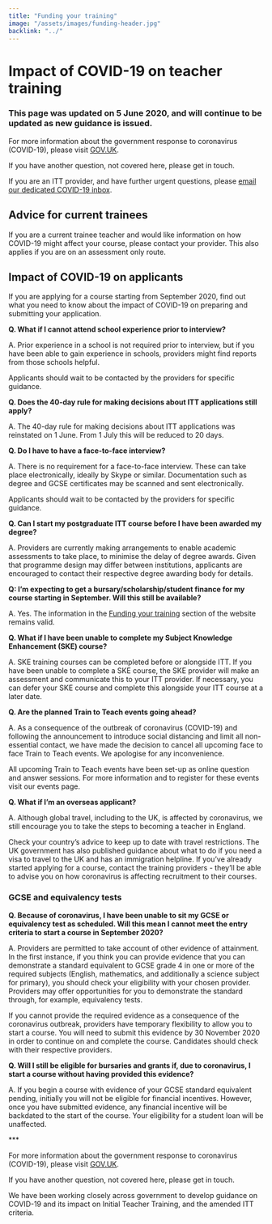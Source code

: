 ```yaml
---
title: "Funding your training"
image: "/assets/images/funding-header.jpg"
backlink: "../"
---
```


<div class="content__right">

</div>

<div class="content__left">
    <h1>Impact of COVID-19 on teacher training</h1>
    <h3>This page was updated on 5 June 2020, and will continue to be updated as new guidance is issued.</h3>
    <p>
        For more information about the government response to coronavirus (COVID-19), please visit <a href="https://www.gov.uk/coronavirus">GOV.UK</a>.
    </p>
    <p>
        If you have another question, not covered here, please get in touch.
    </p>
    <p>
        If you are an ITT provider, and have further urgent questions, please <a href="mailto:DfE.coronavirushelpline@education.gov.uk">email our dedicated COVID-19 inbox</a>.
    </p>
    
    
    
    
   <h2>Advice for current trainees</h2>
        <p>If you are a current trainee teacher and would like information on how COVID-19 might affect your course, please contact your provider. This also applies if you are on an assessment only route.</p>
        
   <h2>Impact of COVID-19 on applicants</h2>
        <p>If you are applying for a course starting from September 2020, find out what you need to know about the impact of COVID-19 on preparing and submitting your application.</p>

<p><strong>Q. What if I cannot attend school experience prior to interview?</strong></p>
        <p>A.  Prior experience in a school is not required prior to interview, but if you have been able to gain experience in schools, providers might find reports from those schools helpful.</p>  
        <p>Applicants should wait to be contacted by the providers for specific guidance.</p>
        <p><strong>Q. Does the 40-day rule for making decisions about ITT applications still apply?</strong></p>
        <p>A. The 40-day rule for making decisions about ITT applications was reinstated on 1 June. From 1 July this will be reduced to 20 days.</p>
        <p><strong>Q. Do I have to have a face-to-face interview?</strong></p>
        <p>A. There is no requirement for a face-to-face interview. These can take place electronically, ideally by Skype or similar. Documentation such as degree and GCSE certificates may be scanned and sent electronically.</p>
        <p>Applicants should wait to be contacted by the providers for specific guidance.</p>
        <p><strong>Q. Can I start my postgraduate ITT course before I have been awarded my degree?</strong></p>
        <p>A. Providers are currently making arrangements to enable academic assessments to take place, to minimise the delay of degree awards. Given that programme design may differ between institutions, applicants are encouraged to contact their respective degree awarding body for details.</p>
       <p><strong> Q: I’m expecting to get a bursary/scholarship/student finance for my course starting in September. Will this still be available?</strong></p>
        <p>A. Yes. The information in the <a href="../funding-your-training/index">Funding your training</a> section of the website remains valid.</p>
        <p><strong>Q. What if I have been unable to complete my Subject Knowledge Enhancement (SKE) course?</strong></p>
        <p>A. SKE training courses can be completed before or alongside ITT. If you have been unable to complete a SKE course, the SKE provider will make an assessment and communicate this to your ITT provider. If necessary, you can defer your SKE course and complete this alongside your ITT course at a later date.</p>
       <p><strong> Q. Are the planned Train to Teach events going ahead?</strong></p>
        <p>A. As a consequence of the outbreak of coronavirus (COVID-19) and following the announcement to introduce social distancing and limit all non-essential contact, we have made the decision to cancel all upcoming face to face Train to Teach events. We apologise for any inconvenience.</p>
        <p>All upcoming Train to Teach events have been set-up as online question and answer sessions. For more information and to register for these events visit our events page.</p>
       <p><strong> Q. What if I’m an overseas applicant?</strong></p>
        <p>A. Although global travel, including to the UK, is affected by coronavirus, we still encourage you to take the steps to becoming a teacher in England.</p> 
        <p>Check your country’s advice to keep up to date with travel restrictions. The UK government has also published guidance about what to do if you need a visa to travel to the UK and has an immigration helpline. If you’ve already started applying for a course, contact the training providers - they’ll be able to advise you on how coronavirus is affecting recruitment to their courses.</p>
        
   <h3>GCSE and equivalency tests</h3>
        <p><strong>Q. Because of coronavirus, I have been unable to sit my GCSE or equivalency test as scheduled. Will this mean I cannot meet the entry criteria to start a course in September 2020?</strong></p>
       <p> A. Providers are permitted to take account of other evidence of attainment. In the first instance, if you think you can provide evidence that you can demonstrate a standard equivalent to GCSE grade 4 in one or more of the required subjects (English, mathematics, and additionally a science subject for primary), you should check your eligibility with your chosen provider. Providers may offer opportunities for you to demonstrate the standard through, for example, equivalency tests.</p>
        <p>If you cannot provide the required evidence as a consequence of the coronavirus outbreak, providers have temporary flexibility to allow you to start a course. You will need to submit this evidence by 30 November 2020 in order to continue on and complete the course. Candidates should check with their respective providers.</p>
        <p><strong>Q. Will I still be eligible for bursaries and grants if, due to coronavirus, I start a course without having provided this evidence?</strong></p>
        <p>A. If you begin a course with evidence of your GCSE standard equivalent pending, initially you will not be eligible for financial incentives. However, once you have submitted evidence, any financial incentive will be backdated to the start of the course. Your eligibility for a student loan will be unaffected.</p>
        ***
       <p> For more information about the government response to coronavirus (COVID-19), please visit <a href="https://www.gov.uk/coronavirus">GOV.UK</a>.</p>
        <p>If you have another question, not covered here, please get in touch.</p>
        <p>We have been working closely across government to develop guidance on COVID-19 and its impact on Initial Teacher Training, and the amended ITT criteria.</p> 
    

</div>











